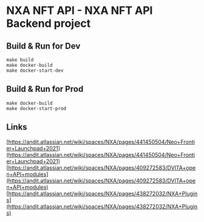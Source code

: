NXA NFT API - NXA NFT API Backend project
=========================================

Build & Run for Dev
-------------------

    make build
    make docker-build
    make docker-start-dev


Build & Run for Prod
--------------------

    make docker-build
    make docker-start-prod


Links
-----
[https://andit.atlassian.net/wiki/spaces/NXA/pages/441450504/Neo+Frontier+Launchpad+2021](https://andit.atlassian.net/wiki/spaces/NXA/pages/441450504/Neo+Frontier+Launchpad+2021)  
[https://andit.atlassian.net/wiki/spaces/NXA/pages/409272583/DVITA+open+API+modules](https://andit.atlassian.net/wiki/spaces/NXA/pages/409272583/DVITA+open+API+modules)  
[https://andit.atlassian.net/wiki/spaces/NXA/pages/438272032/NXA+Plugins](https://andit.atlassian.net/wiki/spaces/NXA/pages/438272032/NXA+Plugins)  
